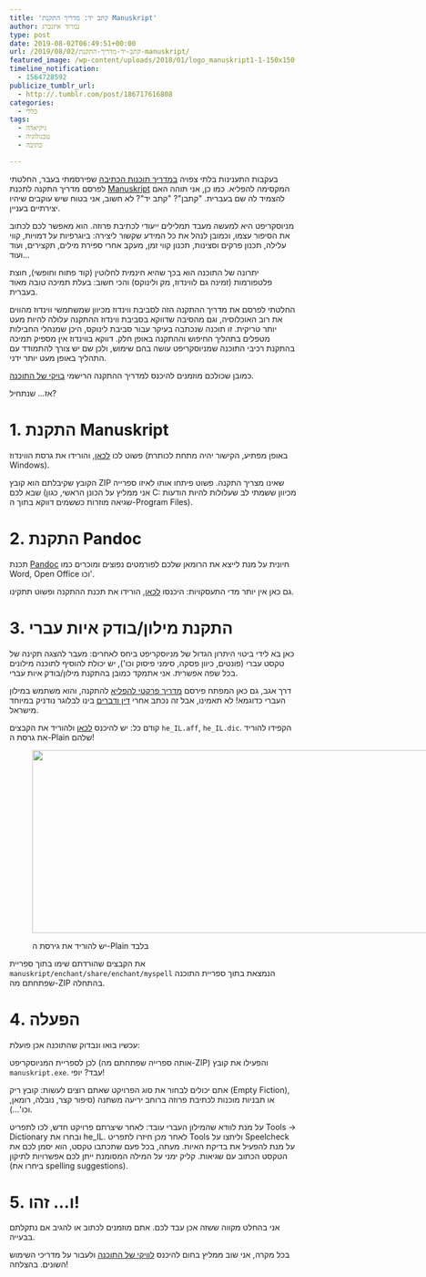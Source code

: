 ```yaml
---
title: 'קתב יד: מדריך התקנת Manuskript'
author: נמרוד איזנברג
type: post
date: 2019-08-02T06:49:51+00:00
url: /2019/08/02/קתב-יד-מדריך-התקנת-manuskript/
featured_image: /wp-content/uploads/2018/01/logo_manuskript1-1-150x150.png
timeline_notification:
  - 1564728592
publicize_tumblr_url:
  - http://.tumblr.com/post/186717616808
categories:
  - כללי
tags:
  - גיקיאדה
  - טכנולוגיה
  - כתיבה

---
```

בעקבות התענינות בלתי צפויה [במדריך תוכנות הכתיבה][1] שפירסמתי בעבר, החלטתי לפרסם מדריך התקנה לתכנת [Manuskript][2] המקסימה להפליא. כמו כן, אני תוהה האם להצמיד לה שם בעברית. "קתבן"? "קתב יד"? לא חשוב, אני בטוח שיש עוקבים שיהיו יצירתיים בעניין.

מניוסקריפט היא למעשה מעבד תמלילים ייעודי לכתיבת פרוזה. הוא מאפשר לכם לכתוב את הסיפור עצמו, וכמובן לנהל את כל המידע שקשור ליצירה: ביוגרפיות על דמויות, קווי עלילה, תכנון פרקים וסצינות, תכנון קווי זמן, מעקב אחרי ספירת מילים, תקצירים, ועוד ועוד&#8230;

יתרונה של התוכנה הוא בכך שהיא חינמית לחלוטין (קוד פתוח וחופשי), חוצת פלטפורמות (זמינה גם לווינדוז, מק ולינוקס) והכי חשוב: בעלת תמיכה טובה מאוד בעברית.

החלטתי לפרסם את מדריך ההתקנה הזה לסביבת ווינדוז מכיוון שמשתמשי ווינדוז מהווים את רוב האוכלוסיה, וגם מהסיבה שדווקא בסביבת ווינדוז ההתקנה עלולה להיות מעט יותר טריקית. זו תוכנה שנכתבה בעיקר עבור סביבת לינוקס, היכן שמנהלי החבילות מטפלים בתהליך החיפוש וההתקנה באופן חלק. דווקא בווינדוז אין מספיק תמיכה בהתקנת רכיבי התוכנה שמניוסקריפט עושה בהם שימוש, ולכן שם יש צורך להתמודד עם התהליך באופן מעט יותר ידני.

כמובן שכולכם מוזמנים להיכנס למדריך ההתקנה הרישמי [בויקי של התוכנה][3].

אז&#8230; שנתחיל?

# 1. התקנת Manuskript

פשוט לכו [לכאן][4], והורידו את גרסת הווינדוז (באופן מפתיע, הקישור יהיה מתחת לכותרת Windows).

הקובץ שקיבלתם הוא קובץ ZIP שאינו מצריך התקנה. פשוט פיתחו אותו לאיזו ספרייה שבא לכם (אני ממליץ על הכונן הראשי, כגון C: מכיוון ששמתי לב שעלולות להיות הודעות שגיאה מוזרות כששמים דווקא בתוך ה-Program Files).

# 2. התקנת Pandoc

תכנת [Pandoc][5] חיונית על מנת לייצא את הרומאן שלכם לפורמטים נפוצים ומוכרים כמו Word, Open Office וכו'.

גם כאן אין יותר מדי התעסקויות: היכנסו [לכאן][6], הורידו את תכנת ההתקנה ופשוט תתקינו.

# 3. התקנת מילון/בודק איות עברי

כאן בא לידי ביטוי היתרון הגדול של מניוסקריפט ביחס לאחרים: מעבר להצגה תקינה של טקסט עברי (פונטים, כיוון פסקה, סימני פיסוק וכו'), יש יכולת להוסיף לתוכנה מילונים בכל שפה אפשרית. אני אתמקד כמובן בהתקנת מילון/בודק איות עברי.

דרך אגב, גם כאן המפתח פירסם [מדריך פרקטי להפליא][7] להתקנה, והוא משתמש במילון העברי כדוגמא! לא תאמינו, אבל זה נכתב אחרי [דין ודברים][8] בינו לבלוגר נודניק במיוחד מישראל.

קודם כל: יש להיכנס [לכאן][9] ולהוריד את הקבצים `he_IL.aff`, `he_IL.dic`. הקפידו להוריד את גרסת ה-Plain שלהם!<figure id="attachment_2574" aria-describedby="caption-attachment-2574" style="width: 822px" class="wp-caption aligncenter">

[<img decoding="async" loading="lazy" class="wp-image-2574 size-full" src="https://aizenimr.com/wp-content/uploads/2019/08/manuskript-dict-screen-shot-1.png" alt="" width="822" height="321" />][10]<figcaption id="caption-attachment-2574" class="wp-caption-text">יש להוריד את גירסת ה-Plain בלבד</figcaption></figure> 

את הקבצים שהורדתם שימו בתוך ספריית `manuskript/enchant/share/enchant/myspell` הנמצאת בתוך ספריית התוכנה שפתחתם מה-ZIP בהתחלה.

# 4. הפעלה

עכשיו בואו ונבדוק שהתוכנה אכן פועלת:

לכן לספריית המניוסקריפט (אותה ספרייה שפתחתם מה-ZIP) והפעילו את קובץ `manuskript.exe`. עבד? יופי!

אתם יכולים לבחור את סוג הפרויקט שאתם רוצים לעשות: קובץ ריק (Empty Fiction), או תבניות מוכנות לכתיבת פרוזה ברוחב יריעה משתנה (סיפור קצר, נובלה, רומאן, וכו'&#8230;).

על מנת לוודא שהמילון העברי עובד: לאחר שיצרתם פרויקט חדש, לכו לתפריט Tools -> Dictionary ובחרו את he_IL. לאחר מכן חיזרו לתפריט Tools וליחצו על Speelcheck על מנת להפעיל את בדיקת האיות. מעתה, בכל פעם שתכתבו טקסט, הוא יסמן לכם את הטקסט הכתוב עם שגיאות. קליק ימני על המילה המסומנת ייתן לכם אפשרויות לתיקון (ביחרו את spelling suggestions).

# 5. ו&#8230; זהו!

אני בהחלט מקווה ששזה אכן עבד לכם. אתם מוזמנים לכתוב או להגיב אם נתקלתם בבעייה.

בכל מקרה, אני שוב ממליץ בחום להיכנס [לוויקי של התוכנה][3] ולעבור על מדריכי השימוש השונים. בהצלחה!

 [1]: /2017/07/23/%d7%90%d7%a8%d7%92%d7%96-%d7%94%d7%9b%d7%9c%d7%99%d7%9d-%d7%9c%d7%9b%d7%95%d7%aa%d7%91-%d7%94%d7%9e%d7%aa%d7%97%d7%99%d7%9c/
 [2]: https://www.theologeek.ch/manuskript/
 [3]: https://github.com/olivierkes/manuskript/wiki
 [4]: https://www.theologeek.ch/manuskript/download/
 [5]: https://pandoc.org/
 [6]: https://pandoc.org/installing.html
 [7]: https://github.com/olivierkes/manuskript/wiki/Adding-a-Spellcheck-Language-Dictionary-to-Manuskript
 [8]: /2017/07/23/%d7%90%d7%a8%d7%92%d7%96-%d7%94%d7%9b%d7%9c%d7%99%d7%9d-%d7%9c%d7%9b%d7%95%d7%aa%d7%91-%d7%94%d7%9e%d7%aa%d7%97%d7%99%d7%9c/#comment-246
 [9]: https://cgit.freedesktop.org/libreoffice/dictionaries/tree/he_IL
 [10]: https://aizenimr.com/wp-content/uploads/2019/08/manuskript-dict-screen-shot-1.png